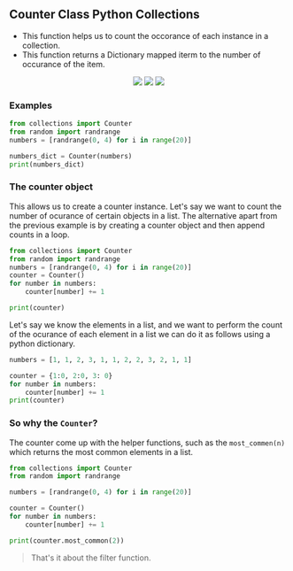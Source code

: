 ## Counter Class Python Collections

* This function helps us to count the occorance of each instance in a collection.
* This function returns a Dictionary mapped iterm to the number of occurance of the item.

  
<p align="center">
  <img src="https://img.shields.io/static/v1?label=language&message=python&color=green"/>
 <img src="https://img.shields.io/static/v1?label=package&message=random&color=red"/>
 <img src="https://img.shields.io/static/v1?label=package&message=collections&color=orange"/>
</p>

### Examples
````python
from collections import Counter
from random import randrange
numbers = [randrange(0, 4) for i in range(20)]

numbers_dict = Counter(numbers)
print(numbers_dict)
````
### The counter object
This allows us to create a counter instance. Let's say we want to count the number of ocurance 
of certain objects in a list. The alternative apart from the previous example is 
by creating a counter object and then append counts in a loop.

````python
from collections import Counter
from random import randrange
numbers = [randrange(0, 4) for i in range(20)]
counter = Counter()
for number in numbers:
    counter[number] += 1

print(counter)
````

Let's say we know the elements in a list, and we want to perform the count of the ocurance of each 
element in a list we can do it as follows using a python dictionary.

````python
numbers = [1, 1, 2, 3, 1, 1, 2, 2, 3, 2, 1, 1]

counter = {1:0, 2:0, 3: 0}
for number in numbers:
    counter[number] += 1
print(counter)
````

### So why the ``Counter``?
The counter come up with the helper functions, such as the ``most_commen(n)`` which returns
the most common elements in a list.

````python
from collections import Counter
from random import randrange

numbers = [randrange(0, 4) for i in range(20)]

counter = Counter()
for number in numbers:
    counter[number] += 1

print(counter.most_common(2))
````

> That's it about the filter function.